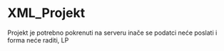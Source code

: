 # XML_Projekt

Projekt je potrebno pokrenuti na serveru inače se podatci neće poslati i forma neće raditi,
LP

